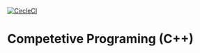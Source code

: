 [![CircleCI](https://circleci.com/gh/ytkn/competetive.svg?style=svg)](https://circleci.com/gh/ytkn/competetive)

# Competetive Programing (C++)